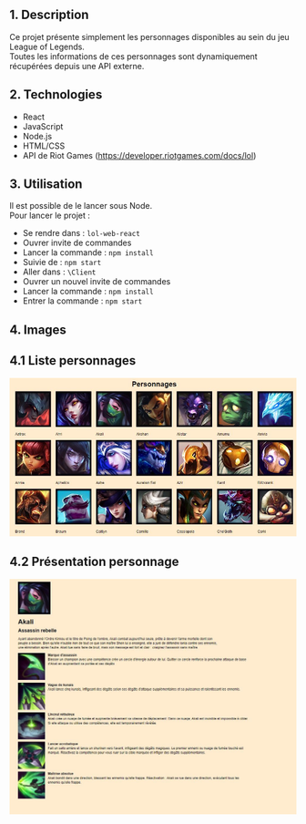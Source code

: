 ## 1. Description  

Ce projet présente simplement les personnages disponibles au sein du jeu League of Legends.  
Toutes les informations de ces personnages sont dynamiquement récupérées depuis une API externe.  

## 2. Technologies
- React
- JavaScript
- Node.js
- HTML/CSS
- API de Riot Games (https://developer.riotgames.com/docs/lol)

## 3. Utilisation  
Il est possible de le lancer sous Node.  
Pour lancer le projet :  
  - Se rendre dans : `lol-web-react`
  - Ouvrer invite de commandes 
  - Lancer la commande : `npm install`
  - Suivie de : `npm start`
  - Aller dans : `\Client`
  - Ouvrer un nouvel invite de commandes
  - Lancer la commande : `npm install`
  - Entrer la commande : `npm start`

## 4. Images  


## 4.1 Liste personnages    
![Liste personnages](Content/Images/Liste_personnages.JPG)  

## 4.2 Présentation personnage  
![Presentation personnage](Content/Images/Presentation_personnage.JPG)  
